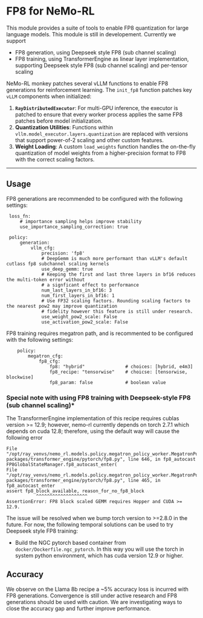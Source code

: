 # FP8 for NeMo-RL

This module provides a suite of tools to enable FP8 quantization for large language models. This module is still in developement. Currently we support 

* FP8 generation, using Deepseek style FP8 (sub channel scaling)
* FP8 training, using TransformerEngine as linear layer implementation, supporting Deepseek style FP8 (sub channel scaling) and per-tensor scaling

NeMo-RL monkey patches several vLLM functions to enable FP8 generations for reinforcement learning. The `init_fp8` function patches key `vLLM` components when initialized:
1.  **`RayDistributedExecutor`**: For multi-GPU inference, the executor is patched to ensure that every worker process applies the same FP8 patches before model initialization.
2.  **Quantization Utilities**: Functions within `vllm.model_executor.layers.quantization` are replaced with versions that support power-of-2 scaling and other custom features.
3.  **Weight Loading**: A custom `load_weights` function handles the on-the-fly quantization of model weights from a higher-precision format to FP8 with the correct scaling factors.

---

## Usage

FP8 generations are recommended to be configured with the following settings:

   ```
    loss_fn:
        # importance sampling helps improve stability
        use_importance_sampling_correction: true

    policy:
        generation:
            vllm_cfg:
                precision: 'fp8'
                # DeepGemm is much more performant than vLLM's default cutlass fp8 subchannel scaling kernels
                use_deep_gemm: true
                # Keeping the first and last three layers in bf16 reduces the multi-token error without
                # a signficant effect to performance
                num_last_layers_in_bf16: 3
                num_first_layers_in_bf16: 1
                # Use FP32 scaling factors. Rounding scaling factors to the nearest pow2 may improve quantization 
                # fidelity however this feature is still under research.
                use_weight_pow2_scale: False
                use_activation_pow2_scale: False
```

FP8 training requires megatron path, and is recommented to be configured with the following settings:

```
    policy:
        megatron_cfg:
            fp8_cfg:
                fp8: "hybrid"               # choices: [hybrid, e4m3]
                fp8_recipe: "tensorwise"    # choicse: [tensorwise, blockwise]
                fp8_param: false            # boolean value
```

### Special note with using FP8 training with Deepseek-style FP8 (sub channel scaling)*

The TransformerEngine implementation of this recipe requires cublas version >= 12.9; however, nemo-rl currently depends on torch 2.7.1 which depends on cuda 12.8; therefore, using the default way will cause the following error 
```
File "/opt/ray_venvs/nemo_rl.models.policy.megatron_policy_worker.MegatronPolicyWorker/lib/python3.12/site-packages/transformer_engine/pytorch/fp8.py", line 646, in fp8_autocast
FP8GlobalStateManager.fp8_autocast_enter(
File "/opt/ray_venvs/nemo_rl.models.policy.megatron_policy_worker.MegatronPolicyWorker/lib/python3.12/site-packages/transformer_engine/pytorch/fp8.py", line 465, in fp8_autocast_enter
assert fp8_block_available, reason_for_no_fp8_block
           ^^^^^^^^^^^^^^^^^^^
AssertionError: FP8 block scaled GEMM requires Hopper and CUDA >= 12.9.
```
The issue will be resolved when we bump torch version to >=2.8.0 in the future. For now, the following temporal solutions can be used to try Deepseek style FP8 training:
* Build the NGC pytorch based container from `docker/Dockerfile.ngc_pytorch`. In this way you will use the torch in system python environment, which has cuda version 12.9 or higher.


## Accuracy

We observe on the Llama 8b recipe a ~5% accuracy loss is incurred with FP8 generations. Convergence is still under active research and FP8 generations should be used with caution. We are investigating ways to close the accuracy gap and further improve performance. 
